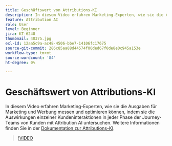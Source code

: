 ```yaml
---
title: Geschäftswert von Attributions-KI
description: In diesem Video erfahren Marketing-Experten, wie sie die Ausgaben für Marketing und Werbung messen und optimieren können, indem sie die Auswirkungen einzelner Kundeninteraktionen in jeder Phase der Journey-Teams von Kunden mit Attribution AI untersuchen.
feature: Attribution AI
role: User
level: Beginner
jira: KT-6248
thumbnail: 40375.jpg
exl-id: 12aa5c9a-ac48-4506-bbe7-14106fc17675
source-git-commit: 286c85aa88d44574f00ded67f0de8e0c945a153e
workflow-type: tm+mt
source-wordcount: '84'
ht-degree: 0%

---
```


# Geschäftswert von Attributions-KI

In diesem Video erfahren Marketing-Experten, wie sie die Ausgaben für Marketing und Werbung messen und optimieren können, indem sie die Auswirkungen einzelner Kundeninteraktionen in jeder Phase der Journey-Teams von Kunden mit Attribution AI untersuchen. Weitere Informationen finden Sie in der [Dokumentation zur Attributions-KI](https://experienceleague.adobe.com/docs/experience-platform/intelligent-services/attribution-ai/overview.html?lang=de).

>[!VIDEO](https://video.tv.adobe.com/v/328467?learn=on&enablevpops&captions=ger)


